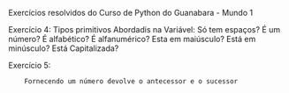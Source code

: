 Exercícios resolvidos do Curso de Python do Guanabara - Mundo 1


Exercício 4: 
    Tipos primitivos
    Abordadis na Variável:
        Só tem espaços?
        É um número?
        É alfabético?
        É alfanumérico?
        Esta em maiúsculo?
        Está em minúsculo?
        Está Capitalizada?

Exercício 5:
        
        Fornecendo um número devolve o antecessor e o sucessor



